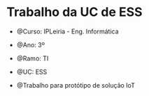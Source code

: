 # Trabalho da UC de ESS

- @Curso: IPLeiria - Eng. Informática
- @Ano: 3º
- @Ramo: TI
- @UC: ESS

- @Trabalho para protótipo de solução IoT
